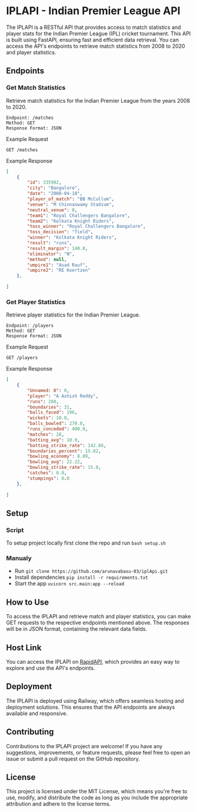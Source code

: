 # IPLAPI - Indian Premier League API

The IPLAPI is a RESTful API that provides access to match statistics and player stats for the Indian Premier League (IPL) cricket tournament. This API is built using FastAPI, ensuring fast and efficient data retrieval. You can access the API's endpoints to retrieve match statistics from 2008 to 2020 and player statistics.

## Endpoints

### Get Match Statistics

Retrieve match statistics for the Indian Premier League from the years 2008 to 2020.

```
Endpoint: /matches
Method: GET
Response Format: JSON
```
Example Request

```
GET /matches
```
Example Response

```json
[
    {
        "id": 335982,
        "city": "Bangalore",
        "date": "2008-04-18",
        "player_of_match": "BB McCullum",
        "venue": "M Chinnaswamy Stadium",
        "neutral_venue": 0,
        "team1": "Royal Challengers Bangalore",
        "team2": "Kolkata Knight Riders",
        "toss_winner": "Royal Challengers Bangalore",
        "toss_decision": "field",
        "winner": "Kolkata Knight Riders",
        "result": "runs",
        "result_margin": 140.0,
        "eliminator": "N",
        "method": null,
        "umpire1": "Asad Rauf",
        "umpire2": "RE Koertzen"
    },
    
]
```

### Get Player Statistics

Retrieve player statistics for the Indian Premier League.

```
Endpoint: /players
Method: GET
Response Format: JSON
```
Example Request

```
GET /players
```

Example Response

```json
[
    {
        "Unnamed: 0": 0,
        "player": "A Ashish Reddy",
        "runs": 280,
        "boundaries": 31,
        "balls_faced": 196,
        "wickets": 18.0,
        "balls_bowled": 270.0,
        "runs_conceded": 400.0,
        "matches": 28,
        "batting_avg": 10.0,
        "batting_strike_rate": 142.86,
        "boundaries_percent": 15.82,
        "bowling_economy": 8.89,
        "bowling_avg": 22.22,
        "bowling_strike_rate": 15.0,
        "catches": 8.0,
        "stumpings": 0.0
    },
    
]
```
## Setup 
### Script
To setup project locally first clone the repo and run `bash setup.sh`
### Manualy

- Run `git clone https://github.com/arunavabasu-03/iplApi.git`
- Install dependencies `pip install -r requirements.txt`
- Start the app `uvicorn src.main:app --reload`

## How to Use

To access the IPLAPI and retrieve match and player statistics, you can make GET requests to the respective endpoints mentioned above. The responses will be in JSON format, containing the relevant data fields.

## Host Link

You can access the IPLAPI on [RapidAPI](https://rapidapi.com/arunavabasudev-YBvVIHCgEmE/api/ipl-api1), which provides an easy way to explore and use the API's endpoints.

## Deployment

The IPLAPI is deployed using Railway, which offers seamless hosting and deployment solutions. This ensures that the API endpoints are always available and responsive.

## Contributing

Contributions to the IPLAPI project are welcome! If you have any suggestions, improvements, or feature requests, please feel free to open an issue or submit a pull request on the GitHub repository.

## License

This project is licensed under the MIT License, which means you're free to use, modify, and distribute the code as long as you include the appropriate attribution and adhere to the license terms.
